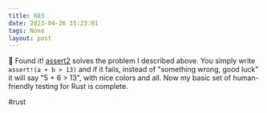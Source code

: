 ```yaml
---
title: 603
date: 2023-04-26 15:23:01
tags: None
layout: post
---
```


🦀 Found it! [assert2](https://github.com/de-vri-es/assert2-rs) solves the problem I described above. You simply write `assert!(a + b > 13)` and if it fails, instead of "something wrong, good luck" it will say "5 + 6 > 13", with nice colors and all. Now my basic set of human-friendly testing for Rust is complete.

#rust
